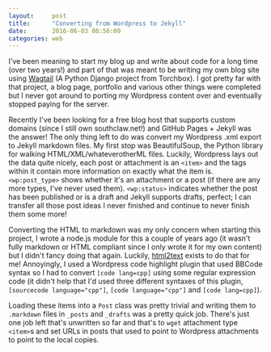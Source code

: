 ```yaml
---
layout:     post
title:      "Converting from Wordpress to Jekyll"
date:       2016-06-03 08:56:00
categories: web
---
```

I've been meaning to start my blog up and write about code for a long time (over two years!) and part of that was meant to be writing my own blog site using [Wagtail](https://wagtail.io) (A Python Django project from Torchbox). I got pretty far with that project, a blog page, portfolio and various other things were completed but I never got around to porting my Wordpress content over and eventually stopped paying for the server.
<!--more-->
Recently I've been looking for a free blog host that supports custom domains (since I still own southclaw.net!) and GitHub Pages + Jekyll was the answer! The only thing left to do was convert my Wordpress .xml export to Jekyll markdown files. My first stop was BeautifulSoup, the Python library for walking HTML/XML/whateverotherML files. Luckily, Wordpress lays out the data quite nicely, each post or attachment is an `<item>` and the tags within it contain more information on exactly what the item is. `<wp:post_type>` shows whether it's an attachment or a post (if there are any more types, I've never used them). `<wp:status>` indicates whether the post has been published or is a draft and Jekyll supports drafts, perfect; I can transfer all those post ideas I never finished and continue to never finish them some more!

Converting the HTML to markdown was my only concern when starting this project, I wrote a node.js module for this a couple of years ago (it wasn't fully markdown or HTML compliant since I only wrote it for my own content) but I didn't fancy doing that again. Luckily, [html2text](https://pypi.python.org/pypi/html2text) exists to do that for me! Annoyingly, I used a Wordpress code highlight plugin that used BBCode syntax so I had to convert `[code lang=cpp]` using some regular expression code (it didn't help that I'd used three different syntaxes of this plugin, `[sourcecode language="cpp"]`, `[code language="cpp"]` and `[code lang=cpp]`).

Loading these items into a `Post` class was pretty trivial and writing them to `.markdown` files in `_posts` and `_drafts` was a pretty quick job. There's just one job left that's unwritten so far and that's to `wget` attachment type `<item>`s and set URLs in posts that used to point to Wordpress attachments to point to the local copies.
